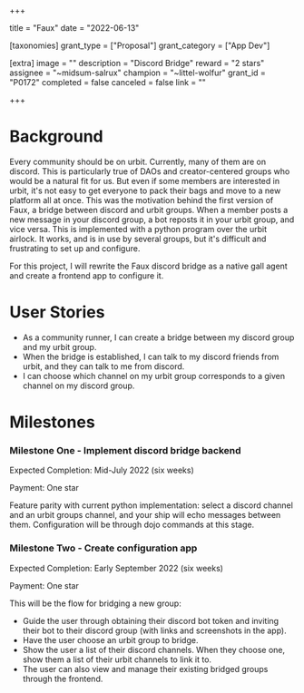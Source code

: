 +++

title = "Faux"
date = "2022-06-13"

[taxonomies]
grant_type = ["Proposal"]
grant_category = ["App Dev"]

[extra]
image = ""
description = "Discord Bridge"
reward = "2 stars"
assignee = "~midsum-salrux"
champion = "~littel-wolfur"
grant_id = "P0172"
completed = false
canceled = false
link = ""

+++

# Background

Every community should be on urbit. Currently, many of them are on discord. This is particularly true of DAOs and creator-centered groups who would be a natural fit for us. But even if some members are interested in urbit, it's not easy to get everyone to pack their bags and move to a new platform all at once.
This was the motivation behind the first version of Faux, a bridge between discord and urbit groups. When a member posts a new message in your discord group, a bot reposts it in your urbit group, and vice versa. This is implemented with a python program over the urbit airlock. It works, and is in use by several groups, but it's difficult and frustrating to set up and configure.

For this project, I will rewrite the Faux discord bridge as a native gall agent and create a frontend app to configure it.

# User Stories

- As a community runner, I can create a bridge between my discord group and my urbit group.
- When the bridge is established, I can talk to my discord friends from urbit, and they can talk to me from discord.
- I can choose which channel on my urbit group corresponds to a given channel on my discord group.

# Milestones

### Milestone One - Implement discord bridge backend

Expected Completion: Mid-July 2022 (six weeks)

Payment: One star

Feature parity with current python implementation: select a discord channel and an urbit groups channel, and your ship will echo messages between them.
Configuration will be through dojo commands at this stage.

### Milestone Two - Create configuration app

Expected Completion: Early September 2022 (six weeks)

Payment: One star

This will be the flow for bridging a new group:
- Guide the user through obtaining their discord bot token and inviting their bot to their discord group (with links and screenshots in the app).
- Have the user choose an urbit group to bridge.
- Show the user a list of their discord channels. When they choose one, show them a list of their urbit channels to link it to.
- The user can also view and manage their existing bridged groups through the frontend.

